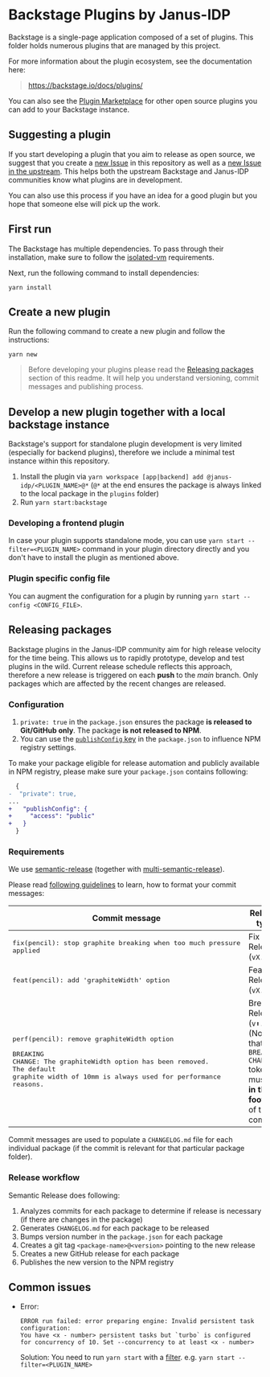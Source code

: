 # Backstage Plugins by Janus-IDP

Backstage is a single-page application composed of a set of plugins. This folder holds numerous plugins that are managed by this project.

For more information about the plugin ecosystem, see the documentation here:

> <https://backstage.io/docs/plugins/>

You can also see the [Plugin Marketplace](https://backstage.io/plugins) for other open source plugins you can add to your Backstage instance.

## Suggesting a plugin

If you start developing a plugin that you aim to release as open source, we suggest that you create a [new Issue](https://github.com/janus-idp/backstage-plugins/issues/new?template=plugin.md) in this repository as well as a [new Issue in the upstream](https://github.com/backstage/backstage/issues/new?template=plugin.md). This helps both the upstream Backstage and Janus-IDP communities know what plugins are in development.

You can also use this process if you have an idea for a good plugin but you hope that someone else will pick up the work.

## First run

The Backstage has multiple dependencies. To pass through their installation, make sure to follow the [isolated-vm](https://github.com/laverdet/isolated-vm#requirements) requirements.

Next, run the following command to install dependencies:

```console
yarn install
```

## Create a new plugin

Run the following command to create a new plugin and follow the instructions:

```console
yarn new
```

> Before developing your plugins please read the [Releasing packages](#releasing-packages) section of this readme. It will help you understand versioning, commit messages and publishing process.

## Develop a new plugin together with a local backstage instance

Backstage's support for standalone plugin development is very limited (especially for backend plugins), therefore we include a minimal test instance within this repository.

1. Install the plugin via `yarn workspace [app|backend] add @janus-idp/<PLUGIN_NAME>@*` (`@*` at the end ensures the package is always linked to the local package in the `plugins` folder)
2. Run `yarn start:backstage`

### Developing a frontend plugin

In case your plugin supports standalone mode, you can use `yarn start --filter=<PLUGIN_NAME>` command in your plugin directory directly and you don't have to install the plugin as mentioned above.

### Plugin specific config file

You can augment the configuration for a plugin by running `yarn start --config <CONFIG_FILE>`.

## Releasing packages

Backstage plugins in the Janus-IDP community aim for high release velocity for the time being. This allows us to rapidly prototype, develop and test plugins in the wild. Current release schedule reflects this approach, therefore a new release is triggered on each **push** to the _main_ branch. Only packages which are affected by the recent changes are released.

### Configuration

1. `private: true` in the `package.json` ensures the package **is released to Git/GitHub only**. The package **is not released to NPM**.
2. You can use the [`publishConfig` key](https://docs.npmjs.com/cli/v9/configuring-npm/package-json#publishconfig) in the `package.json` to influence NPM registry settings.

To make your package eligible for release automation and publicly available in NPM registry, please make sure your `package.json` contains following:

```diff
  {
-  "private": true,
...
+   "publishConfig": {
+     "access": "public"
+   }
  }
```

### Requirements

We use [semantic-release](https://semantic-release.gitbook.io/semantic-release/) (together with [multi-semantic-release](https://github.com/dhoulb/multi-semantic-release)).

Please read [following guidelines](https://semantic-release.gitbook.io/semantic-release/#commit-message-format) to learn, how to format your commit messages:

| Commit message                                                                                                                                                                                        | Release type                                                                                                      |
| ----------------------------------------------------------------------------------------------------------------------------------------------------------------------------------------------------- | ----------------------------------------------------------------------------------------------------------------- |
| <pre>fix(pencil): stop graphite breaking when too much pressure applied</pre>                                                                                                                         | Fix Release (`vX.Y.⬆️` )                                                                                          |
| <pre>feat(pencil): add 'graphiteWidth' option</pre>                                                                                                                                                   | Feature Release (`vX.⬆️.0`)                                                                                       |
| <pre>perf(pencil): remove graphiteWidth option<br><br>BREAKING CHANGE: The graphiteWidth option has been removed.<br>The default graphite width of 10mm is always used for performance reasons.</pre> | Breaking Release (`v⬆️.0.0`) <br>(Note that the `BREAKING CHANGE:` token must be **in the footer** of the commit) |

Commit messages are used to populate a `CHANGELOG.md` file for each individual package (if the commit is relevant for that particular package folder).

### Release workflow

Semantic Release does following:

1. Analyzes commits for each package to determine if release is necessary (if there are changes in the package)
2. Generates `CHANGELOG.md` for each package to be released
3. Bumps version number in the `package.json` for each package
4. Creates a git tag `<package-name>@<version>` pointing to the new release
5. Creates a new GitHub release for each package
6. Publishes the new version to the NPM registry

## Common issues

- Error:

  ```log
  ERROR run failed: error preparing engine: Invalid persistent task configuration:
  You have <x - number> persistent tasks but `turbo` is configured for concurrency of 10. Set --concurrency to at least <x - number>
  ```

  Solution: You need to run `yarn start` with a [filter](https://turbo.build/repo/docs/core-concepts/monorepos/filtering). e.g. `yarn start --filter=<PLUGIN_NAME>`
